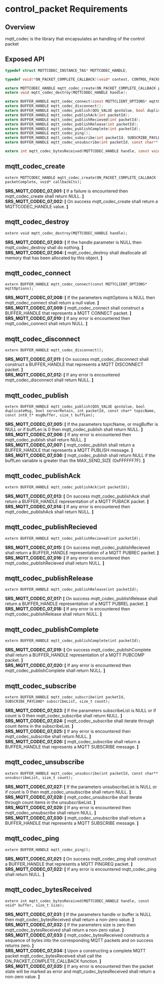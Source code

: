 # control_packet Requirements

## Overview

mqtt_codec is the library that encapsulates an handling of the control packet  

## Exposed API

```C
typedef struct MQTTCODEC_INSTANCE_TAG* MQTTCODEC_HANDLE;

typedef void(*ON_PACKET_COMPLETE_CALLBACK)(void* context, CONTROL_PACKET_TYPE packet, int flags, BUFFER_HANDLE headerData);

extern MQTTCODEC_HANDLE mqtt_codec_create(ON_PACKET_COMPLETE_CALLBACK packetComplete, void* callbackCtx);
extern void mqtt_codec_destroy(MQTTCODEC_HANDLE handle);

extern BUFFER_HANDLE mqtt_codec_connect(const MQTTCLIENT_OPTIONS* mqttOptions);
extern BUFFER_HANDLE mqtt_codec_disconnect();
extern BUFFER_HANDLE mqtt_codec_publish(QOS_VALUE qosValue, bool duplicateMsg, bool serverRetain, int packetId, const char* topicName, const int8_t* msgBuffer, size_t buffLen);
extern BUFFER_HANDLE mqtt_codec_publishAck(int packetId);
extern BUFFER_HANDLE mqtt_codec_publishRecieved(int packetId);
extern BUFFER_HANDLE mqtt_codec_publishRelease(int packetId);
extern BUFFER_HANDLE mqtt_codec_publishComplete(int packetId);
extern BUFFER_HANDLE mqtt_codec_ping();
extern BUFFER_HANDLE mqtt_codec_subscribe(int packetId, SUBSCRIBE_PAYLOAD* payloadList, size_t payloadCount);
extern BUFFER_HANDLE mqtt_codec_unsubscribe(int packetId, const char** payloadList, size_t payloadCount);

extern int mqtt_codec_bytesReceived(MQTTCODEC_HANDLE handle, const void* buffer, size_t size);
```

## mqtt_codec_create
```
extern MQTTCODEC_HANDLE mqtt_codec_create(ON_PACKET_COMPLETE_CALLBACK packetComplete, void* callbackCtx);
```
**SRS_MQTT_CODEC_07_001: [** If a failure is encountered then mqtt_codec_create shall return NULL. **]**  
**SRS_MQTT_CODEC_07_002: [** On success mqtt_codec_create shall return a MQTTCODEC_HANDLE value. **]** 

## mqtt_codec_destroy
```
extern void mqtt_codec_destroy(MQTTCODEC_HANDLE handle);
```
**SRS_MQTT_CODEC_07_003: [** If the handle parameter is NULL then mqtt_codec_destroy shall do nothing. **]**  
**SRS_MQTT_CODEC_07_004: [** mqtt_codec_destroy shall deallocate all memory that has been allocated by this object. **]**  

## mqtt_codec_connect
```
extern BUFFER_HANDLE mqtt_codec_connect(const MQTTCLIENT_OPTIONS* mqttOptions);
```
**SRS_MQTT_CODEC_07_008: [** If the parameters mqttOptions is NULL then mqtt_codec_connect shall return a null value. **]**  
**SRS_MQTT_CODEC_07_009: [** mqtt_codec_connect shall construct a BUFFER_HANDLE that represents a MQTT CONNECT packet. **]**  
**SRS_MQTT_CODEC_07_010: [** If any error is encountered then mqtt_codec_connect shall return NULL. **]**  

## mqtt_codec_disconnect
```
extern BUFFER_HANDLE mqtt_codec_disconnect();
```
**SRS_MQTT_CODEC_07_011: [** On success mqtt_codec_disconnect shall construct a BUFFER_HANDLE that represents a MQTT DISCONNECT packet. **]**    
**SRS_MQTT_CODEC_07_012: [** If any error is encountered mqtt_codec_disconnect shall return NULL. **]**  

## mqtt_codec_publish
```
extern BUFFER_HANDLE mqtt_codec_publish(QOS_VALUE qosValue, bool duplicateMsg, bool serverRetain, int packetId, const char* topicName, const int8_t* msgBuffer, size_t buffLen);
```
**SRS_MQTT_CODEC_07_005: [** If the parameters topicName, or msgBuffer is NULL or if buffLen is 0 then mqtt_codec_publish shall return NULL. **]**  
**SRS_MQTT_CODEC_07_006: [** If any error is encountered then mqtt_codec_publish shall return NULL. **]**    
**SRS_MQTT_CODEC_07_007: [** mqtt_codec_publish shall return a BUFFER_HANDLE that represents a MQTT PUBLISH message. **]**  
**SRS_MQTT_CODEC_07_036: [** mqtt_codec_publish shall return NULL if the buffLen variable is greater than the MAX_SEND_SIZE (0xFFFFFF7F). **]**

## mqtt_codec_publishAck
```
extern BUFFER_HANDLE mqtt_codec_publishAck(int packetId);
```
**SRS_MQTT_CODEC_07_013: [** On success mqtt_codec_publishAck shall return a BUFFER_HANDLE representation of a MQTT PUBACK packet. **]**    
**SRS_MQTT_CODEC_07_014: [** If any error is encountered then mqtt_codec_publishAck shall return NULL. **]**  

## mqtt_codec_publishRecieved
```
extern BUFFER_HANDLE mqtt_codec_publishRecieved(int packetId);
```
**SRS_MQTT_CODEC_07_015: [** On success mqtt_codec_publishRecieved shall return a BUFFER_HANDLE representation of a MQTT PUBREC packet. **]**  
**SRS_MQTT_CODEC_07_016: [** If any error is encountered then mqtt_codec_publishRecieved shall return NULL. **]**  

## mqtt_codec_publishRelease
```
extern BUFFER_HANDLE mqtt_codec_publishRelease(int packetId);
```
**SRS_MQTT_CODEC_07_017: [** On success mqtt_codec_publishRelease shall return a BUFFER_HANDLE representation of a MQTT PUBREL packet. **]**  
**SRS_MQTT_CODEC_07_018: [** If any error is encountered then mqtt_codec_publishRelease shall return NULL. **]**  

## mqtt_codec_publishComplete
```
extern BUFFER_HANDLE mqtt_codec_publishComplete(int packetId);
```
**SRS_MQTT_CODEC_07_019: [** On success mqtt_codec_publishComplete shall return a BUFFER_HANDLE representation of a MQTT PUBCOMP packet. **]**  
**SRS_MQTT_CODEC_07_020: [** If any error is encountered then mqtt_codec_publishComplete shall return NULL. **]**  

## mqtt_codec_subscribe
```
extern BUFFER_HANDLE mqtt_codec_subscribe(int packetId, SUBSCRIBE_PAYLOAD* subscribeList, size_t count);
```
**SRS_MQTT_CODEC_07_023: [** If the parameters subscribeList is NULL or if count is 0 then mqtt_codec_subscribe shall return NULL. **]**  
**SRS_MQTT_CODEC_07_024: [** mqtt_codec_subscribe shall iterate through count items in the subscribeList. **]**   
**SRS_MQTT_CODEC_07_025: [** If any error is encountered then mqtt_codec_subscribe shall return NULL. **]**   
**SRS_MQTT_CODEC_07_026: [** mqtt_codec_subscribe shall return a BUFFER_HANDLE that represents a MQTT SUBSCRIBE message. **]**  

## mqtt_codec_unsubscribe
```
extern BUFFER_HANDLE mqtt_codec_unsubscribe(int packetId, const char** unsubscribeList, size_t count);
```
**SRS_MQTT_CODEC_07_027: [** If the parameters unsubscribeList is NULL or if count is 0 then mqtt_codec_unsubscribe shall return NULL. **]**  
**SRS_MQTT_CODEC_07_028: [** mqtt_codec_unsubscribe shall iterate through count items in the unsubscribeList. **]**  
**SRS_MQTT_CODEC_07_029: [** If any error is encountered then mqtt_codec_unsubscribe shall return NULL. **]**  
**SRS_MQTT_CODEC_07_030: [** mqtt_codec_unsubscribe shall return a BUFFER_HANDLE that represents a MQTT SUBSCRIBE message. **]**  

## mqtt_codec_ping
```
extern BUFFER_HANDLE mqtt_codec_ping();
```
**SRS_MQTT_CODEC_07_021: [** On success mqtt_codec_ping shall construct a BUFFER_HANDLE that represents a MQTT PINGREQ packet. **]**    
**SRS_MQTT_CODEC_07_022: [** If any error is encountered mqtt_codec_ping shall return NULL. **]**  

## mqtt_codec_bytesReceived
```
extern int mqtt_codec_bytesReceived(MQTTCODEC_HANDLE handle, const void* buffer, size_t size);
```
**SRS_MQTT_CODEC_07_031: [** If the parameters handle or buffer is NULL then mqtt_codec_bytesReceived shall return a non-zero value. **]**  
**SRS_MQTT_CODEC_07_032: [** If the parameters size is zero then mqtt_codec_bytesReceived shall return a non-zero value. **]**  
**SRS_MQTT_CODEC_07_033: [** mqtt_codec_bytesReceived constructs a sequence of bytes into the corresponding MQTT packets and on success returns zero. **]**  
**SRS_MQTT_CODEC_07_034: [** Upon a constructing a complete MQTT packet mqtt_codec_bytesReceived shall call the ON_PACKET_COMPLETE_CALLBACK function. **]**  
**SRS_MQTT_CODEC_07_035: [** If any error is encountered then the packet state will be marked as error and mqtt_codec_bytesReceived shall return a non-zero value. **]**  
